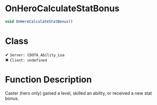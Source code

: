 # OnHeroCalculateStatBonus
```js
void OnHeroCalculateStatBonus()
```
# Class
✔ `Server: CDOTA_Ability_Lua`  
✖ `Client: undefined`  

# Function Description
Caster (hero only) gained a level, skilled an ability, or received a new stat bonus.
